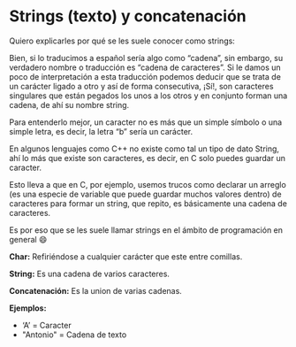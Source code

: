 # Strings (texto) y concatenación

Quiero explicarles por qué se les suele conocer como strings:

Bien, si lo traducimos a español sería algo como “cadena”, sin embargo, su
verdadero nombre o traducción es “cadena de caracteres”. Si le damos un poco de
interpretación a esta traducción podemos deducir que se trata de un carácter
ligado a otro y así de forma consecutiva, ¡Sí!, son caracteres singulares que
están pegados los unos a los otros y en conjunto forman una cadena, de ahí su
nombre string.

Para entenderlo mejor, un caracter no es más que un simple símbolo o una simple
letra, es decir, la letra “b” sería un carácter.

En algunos lenguajes como C++ no existe como tal un tipo de dato String, ahí lo
más que existe son caracteres, es decir, en C solo puedes guardar un caracter.

Esto lleva a que en C, por ejemplo, usemos trucos como declarar un arreglo (es
una especie de variable que puede guardar muchos valores dentro) de caracteres
para formar un string, que repito, es básicamente una cadena de caracteres.

Es por eso que se les suele llamar strings en el ámbito de programación en
general 😄

**Char:** Refiriéndose a cualquier carácter que este entre comillas.

**String:** Es una cadena de varios caracteres.

**Concatenación:** Es la union de varias cadenas.

**Ejemplos:**

- ‘A’ = Caracter
- "Antonio" = Cadena de texto
